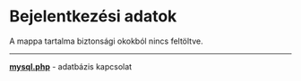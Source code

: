 # Bejelentkezési adatok

A mappa tartalma biztonsági okokból nincs feltöltve.

---

[**mysql.php**](mysql.php) - adatbázis kapcsolat
